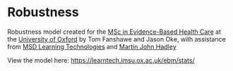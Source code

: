 # Robustness
Robustness model created for the [MSc in Evidence-Based Health Care](https://www.conted.ox.ac.uk/about/msc-in-evidence-based-health-care) at the [University of Oxford](http://www.ox.ac.uk/) by Tom Fanshawe and Jason Oke, with assistance from [MSD Learning Technologies](http://www.medsci.ox.ac.uk/msdlt) and [Martin John Hadley](https://orcid.org/0000-0002-3039-6849)

View the model here: <https://learntech.imsu.ox.ac.uk/ebm/stats/>
